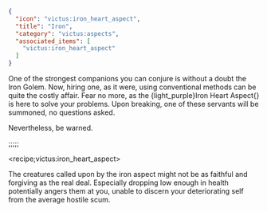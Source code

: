 ```json
{
  "icon": "victus:iron_heart_aspect",
  "title": "Iron",
  "category": "victus:aspects",
  "associated_items": [
    "victus:iron_heart_aspect"
  ]
}
```

One of the strongest companions you can conjure is without a doubt the Iron Golem. Now, hiring one, as it were, using
conventional methods can be quite the costly affair. Fear no more, as the {light_purple}Iron Heart Aspect{} is here to
solve your problems. Upon breaking, one of these servants will be summoned, no questions asked. 


Nevertheless, be warned.

;;;;;

<recipe;victus:iron_heart_aspect>

The creatures called upon by the iron aspect might not be as faithful and forgiving as the real deal. Especially
dropping low enough in health potentially angers them at you, unable to discern your deteriorating self from the average
hostile scum.